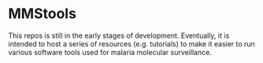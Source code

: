# MMStools
This repos is still in the early stages of development. Eventually, it is intended to host a series of resources (e.g. tutorials) to make it easier to run various software tools used for malaria molecular surveillance.
